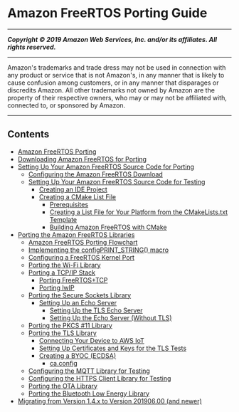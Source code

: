 # Amazon FreeRTOS Porting Guide

-----
*****Copyright &copy; 2019 Amazon Web Services, Inc. and/or its affiliates. All rights reserved.*****

-----
Amazon's trademarks and trade dress may not be used in 
     connection with any product or service that is not Amazon's, 
     in any manner that is likely to cause confusion among customers, 
     or in any manner that disparages or discredits Amazon. All other 
     trademarks not owned by Amazon are the property of their respective
     owners, who may or may not be affiliated with, connected to, or 
     sponsored by Amazon.

-----
## Contents
+ [Amazon FreeRTOS Porting](porting-guide.md)
+ [Downloading Amazon FreeRTOS for Porting](porting-download.md)
+ [Setting Up Your Amazon FreeRTOS Source Code for Porting](porting-set-up-project.md)
   + [Configuring the Amazon FreeRTOS Download](porting-set-up-directory.md)
   + [Setting Up Your Amazon FreeRTOS Source Code for Testing](testing-set-up.md)
      + [Creating an IDE Project](porting-create-project.md)
      + [Creating a CMake List File](porting-cmake-setup.md)
         + [Prerequisites](building-cmake-prereqs.md)
         + [Creating a List File for Your Platform from the CMakeLists.txt Template](cmake-template.md)
         + [Building Amazon FreeRTOS with CMake](building-cmake.md)
+ [Porting the Amazon FreeRTOS Libraries](afr-porting.md)
   + [Amazon FreeRTOS Porting Flowchart](porting-chart.md)
   + [Implementing the configPRINT_STRING() macro](afr-porting-config.md)
   + [Configuring a FreeRTOS Kernel Port](afr-porting-kernel.md)
   + [Porting the Wi-Fi Library](afr-porting-wifi.md)
   + [Porting a TCP/IP Stack](afr-porting-tcp.md)
      + [Porting FreeRTOS+TCP](porting-freertos-tcp.md)
      + [Porting lwIP](porting-lwip.md)
   + [Porting the Secure Sockets Library](afr-porting-ss.md)
      + [Setting Up an Echo Server](afr-echo-server.md)
         + [Setting Up the TLS Echo Server](tls-echo-server.md)
         + [Setting Up the Echo Server (Without TLS)](notls-echo-server.md)
   + [Porting the PKCS #11 Library](afr-porting-pkcs.md)
   + [Porting the TLS Library](afr-porting-tls.md)
      + [Connecting Your Device to AWS IoT](testing-connect-iot.md)
      + [Setting Up Certificates and Keys for the TLS Tests](tls-certkey-setup.md)
      + [Creating a BYOC (ECDSA)](afr-byoc.md)
         + [ca.config](porting-ca-config.md)
   + [Configuring the MQTT Library for Testing](afr-porting-mqtt.md)
   + [Configuring the HTTPS Client Library for Testing](afr-porting-https.md)
   + [Porting the OTA Library](afr-porting-ota.md)
   + [Porting the Bluetooth Low Energy Library](afr-porting-ble.md)
+ [Migrating from Version 1.4.x to Version 201906.00 (and newer)](porting-migration.md)